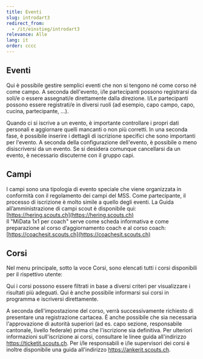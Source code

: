 ```yaml
---
title: Eventi 
slug: introdart3
redirect_from:
  - /it/einstieg/introdart3
relevance: Alle
lang: it
order: cccc
---
```


## Eventi 

Qui è possibile gestire semplici eventi che non si tengono né come corso né come campo. A seconda dell'evento, i/le partecipanti possono registrarsi da soli/e o essere assegnati/e direttamente dalla direzione. I/Le partecipanti possono essere registrati/e in diversi ruoli (ad esempio, capo campo, capo, cucina, partecipante, ...).

Quando ci si iscrive a un evento, è importante controllare i propri dati personali e aggiornare quelli mancanti o non più corretti. In una seconda fase, è possibile inserire i dettagli di iscrizione specifici che sono importanti per l'evento. A seconda della configurazione dell'evento, è possibile o meno disiscriversi da un evento. Se si desidera comunque cancellarsi da un evento, è necessario discuterne con il gruppo capi.

## Campi

I campi sono una tipologia di evento speciale che viene organizzata in conformità con il regolamento dei campi del MSS. Come partecipante, il processo di iscrizione è molto simile a quello degli eventi.
La Guida all’amministrazione di campi scout è disponibile qui: [https://hering.scouts.ch](https://hering.scouts.ch)   
Il "MiData 1x1 per coach" serve come scheda informativa e come preparazione al corso d’aggiornamento coach e al corso coach: [https://coachesit.scouts.ch](https://coachesit.scouts.ch)      

## Corsi

Nel menu principale, sotto la voce Corsi, sono elencati tutti i corsi disponibili per il rispettivo utente:

Qui i corsi possono essere filtrati in base a diversi criteri per visualizzare i risultati più adeguati. Qui è anche possibile informarsi sui corsi in programma e iscriversi direttamente.

A seconda dell'impostazione del corso, verrà successivamente richiesto di presentare una registrazione cartacea. È anche possibile che sia necessaria l'approvazione di autorità superiori (ad es. capo sezione, responsabile cantonale, livello federale) prima che l'iscrizione sia definitiva. Per ulteriori informazioni sull'iscrizione ai corsi, consultare le linee guida all'indirizzo https://ticketit.scouts.ch. Per i/le responsabili e i/le supervisori dei corsi è inoltre disponibile una guida all'indirizzo https://ankerit.scouts.ch.  

